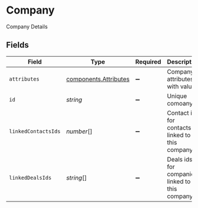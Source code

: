 # Company

Company Details


## Fields

| Field                                                                      | Type                                                                       | Required                                                                   | Description                                                                | Example                                                                    |
| -------------------------------------------------------------------------- | -------------------------------------------------------------------------- | -------------------------------------------------------------------------- | -------------------------------------------------------------------------- | -------------------------------------------------------------------------- |
| `attributes`                                                               | [components.Attributes](../../models/components/attributes.md)             | :heavy_minus_sign:                                                         | Company attributes with values                                             |                                                                            |
| `id`                                                                       | *string*                                                                   | :heavy_minus_sign:                                                         | Unique comoany id                                                          | 629475917295261d9b1f4403                                                   |
| `linkedContactsIds`                                                        | *number*[]                                                                 | :heavy_minus_sign:                                                         | Contact ids for contacts linked to this company                            | 1,2,3                                                                      |
| `linkedDealsIds`                                                           | *string*[]                                                                 | :heavy_minus_sign:                                                         | Deals ids for companies linked to this company                             | 61a5ce58c5d4795761045990,61a5ce58c5d4795761045991,61a5ce58c5d4795761045992 |